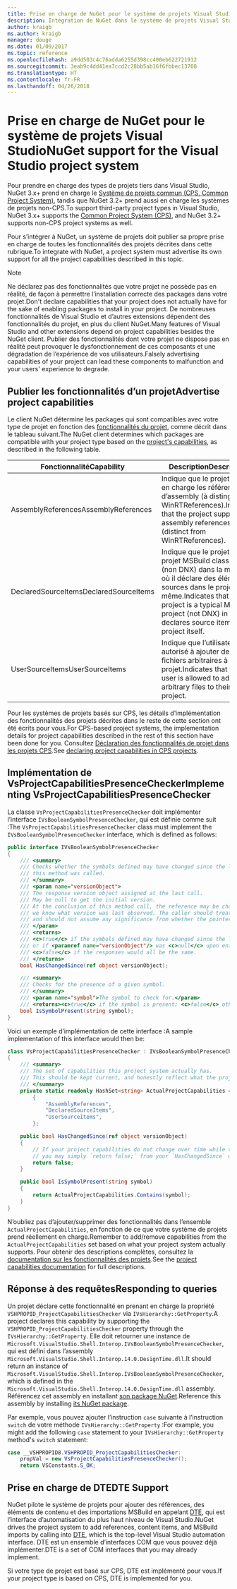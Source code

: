 ```yaml
---
title: Prise en charge de NuGet pour le système de projets Visual Studio
description: Intégration de NuGet dans le système de projets Visual Studio pour les types de projets tiers.
author: kraigb
ms.author: kraigb
manager: douge
ms.date: 01/09/2017
ms.topic: reference
ms.openlocfilehash: a9dd503c4c76adda6255d398cc400eb622721912
ms.sourcegitcommit: 3eab9c4dd41ea7ccd2c28bb5ab16f6fbbec13708
ms.translationtype: HT
ms.contentlocale: fr-FR
ms.lasthandoff: 04/26/2018
---
```

# <a name="nuget-support-for-the-visual-studio-project-system"></a><span data-ttu-id="2a6bb-103">Prise en charge de NuGet pour le système de projets Visual Studio</span><span class="sxs-lookup"><span data-stu-id="2a6bb-103">NuGet support for the Visual Studio project system</span></span>

<span data-ttu-id="2a6bb-104">Pour prendre en charge des types de projets tiers dans Visual Studio, NuGet 3.x+ prend en charge le [Système de projets commun (CPS, Common Project System)](https://github.com/Microsoft/VSProjectSystem/blob/master/doc/overview/intro.md), tandis que NuGet 3.2+ prend aussi en charge les systèmes de projets non-CPS.</span><span class="sxs-lookup"><span data-stu-id="2a6bb-104">To support third-party project types in Visual Studio, NuGet 3.x+ supports the [Common Project System (CPS)](https://github.com/Microsoft/VSProjectSystem/blob/master/doc/overview/intro.md), and NuGet 3.2+ supports non-CPS project systems as well.</span></span>

<span data-ttu-id="2a6bb-105">Pour s’intégrer à NuGet, un système de projets doit publier sa propre prise en charge de toutes les fonctionnalités des projets décrites dans cette rubrique.</span><span class="sxs-lookup"><span data-stu-id="2a6bb-105">To integrate with NuGet, a project system must advertise its own support for all the project capabilities described in this topic.</span></span>

> [!Note]
> <span data-ttu-id="2a6bb-106">Ne déclarez pas des fonctionnalités que votre projet ne possède pas en réalité, de façon à permettre l’installation correcte des packages dans votre projet.</span><span class="sxs-lookup"><span data-stu-id="2a6bb-106">Don't declare capabilities that your project does not actually have for the sake of enabling packages to install in your project.</span></span> <span data-ttu-id="2a6bb-107">De nombreuses fonctionnalités de Visual Studio et d’autres extensions dépendent des fonctionnalités du projet, en plus du client NuGet.</span><span class="sxs-lookup"><span data-stu-id="2a6bb-107">Many features of Visual Studio and other extensions depend on project capabilities besides the NuGet client.</span></span> <span data-ttu-id="2a6bb-108">Publier des fonctionnalités dont votre projet ne dispose pas en réalité peut provoquer le dysfonctionnement de ces composants et une dégradation de l’expérience de vos utilisateurs.</span><span class="sxs-lookup"><span data-stu-id="2a6bb-108">Falsely advertising capabilities of your project can lead these components to malfunction and your users' experience to degrade.</span></span>

## <a name="advertise-project-capabilities"></a><span data-ttu-id="2a6bb-109">Publier les fonctionnalités d’un projet</span><span class="sxs-lookup"><span data-stu-id="2a6bb-109">Advertise project capabilities</span></span>

<span data-ttu-id="2a6bb-110">Le client NuGet détermine les packages qui sont compatibles avec votre type de projet en fonction des [fonctionnalités du projet](https://github.com/Microsoft/VSProjectSystem/blob/master/doc/overview/about_project_capabilities.md), comme décrit dans le tableau suivant.</span><span class="sxs-lookup"><span data-stu-id="2a6bb-110">The NuGet client determines which packages are compatible with your project type based on the [project's capabilities](https://github.com/Microsoft/VSProjectSystem/blob/master/doc/overview/about_project_capabilities.md), as described in the following table.</span></span>

| <span data-ttu-id="2a6bb-111">Fonctionnalité</span><span class="sxs-lookup"><span data-stu-id="2a6bb-111">Capability</span></span> | <span data-ttu-id="2a6bb-112">Description</span><span class="sxs-lookup"><span data-stu-id="2a6bb-112">Description</span></span> |
| --- | --- |
| <span data-ttu-id="2a6bb-113">AssemblyReferences</span><span class="sxs-lookup"><span data-stu-id="2a6bb-113">AssemblyReferences</span></span> | <span data-ttu-id="2a6bb-114">Indique que le projet prend en charge les références d’assembly (à distinguer de WinRTReferences).</span><span class="sxs-lookup"><span data-stu-id="2a6bb-114">Indicates that the project supports assembly references (distinct from WinRTReferences).</span></span> |
| <span data-ttu-id="2a6bb-115">DeclaredSourceItems</span><span class="sxs-lookup"><span data-stu-id="2a6bb-115">DeclaredSourceItems</span></span> | <span data-ttu-id="2a6bb-116">Indique que le projet est un projet MSBuild classique (non DNX) dans la mesure où il déclare des éléments sources dans le projet lui-même.</span><span class="sxs-lookup"><span data-stu-id="2a6bb-116">Indicates that the project is a typical MSBuild project (not DNX) in that it declares source items in the project itself.</span></span> |
| <span data-ttu-id="2a6bb-117">UserSourceItems</span><span class="sxs-lookup"><span data-stu-id="2a6bb-117">UserSourceItems</span></span>|<span data-ttu-id="2a6bb-118">Indique que l’utilisateur est autorisé à ajouter des fichiers arbitraires à son projet.</span><span class="sxs-lookup"><span data-stu-id="2a6bb-118">Indicates that the user is allowed to add arbitrary files to their project.</span></span> |

<span data-ttu-id="2a6bb-119">Pour les systèmes de projets basés sur CPS, les détails d’implémentation des fonctionnalités des projets décrites dans le reste de cette section ont été écrits pour vous.</span><span class="sxs-lookup"><span data-stu-id="2a6bb-119">For CPS-based project systems, the implementation details for project capabilities described in the rest of this section have been done for you.</span></span> <span data-ttu-id="2a6bb-120">Consultez [Déclaration des fonctionnalités de projet dans les projets CPS](https://github.com/Microsoft/VSProjectSystem/blob/master/doc/overview/about_project_capabilities.md#how-to-declare-project-capabilities-in-your-project).</span><span class="sxs-lookup"><span data-stu-id="2a6bb-120">See [declaring project capabilities in CPS projects](https://github.com/Microsoft/VSProjectSystem/blob/master/doc/overview/about_project_capabilities.md#how-to-declare-project-capabilities-in-your-project).</span></span>

## <a name="implementing-vsprojectcapabilitiespresencechecker"></a><span data-ttu-id="2a6bb-121">Implémentation de VsProjectCapabilitiesPresenceChecker</span><span class="sxs-lookup"><span data-stu-id="2a6bb-121">Implementing VsProjectCapabilitiesPresenceChecker</span></span>

<span data-ttu-id="2a6bb-122">La classe `VsProjectCapabilitiesPresenceChecker` doit implémenter l’interface `IVsBooleanSymbolPresenceChecker`, qui est définie comme suit :</span><span class="sxs-lookup"><span data-stu-id="2a6bb-122">The `VsProjectCapabilitiesPresenceChecker` class must implement the `IVsBooleanSymbolPresenceChecker` interface, which is defined as follows:</span></span>

```cs
public interface IVsBooleanSymbolPresenceChecker
{
    /// <summary>
    /// Checks whether the symbols defined may have changed since the last time
    /// this method was called.
    /// </summary>
    /// <param name="versionObject">
    /// The response version object assigned at the last call.
    /// May be null to get the initial version.
    /// At the conclusion of this method call, the reference may be changed so that on a subsequent call
    /// we know what version was last observed. The caller should treat this value as an opaque object,
    /// and should not assume any significance from whether the pointer changed or not.
    /// </param>
    /// <returns>
    /// <c>true</c> if the symbols defined may have changed since the last call to this method
    /// or if <paramref name="versionObject"/> was <c>null</c> upon entering this method.
    /// <c>false</c> if the responses would all be the same.
    /// </returns>
    bool HasChangedSince(ref object versionObject);

    /// <summary>
    /// Checks for the presence of a given symbol.
    /// </summary>
    /// <param name="symbol">The symbol to check for.</param>
    /// <returns><c>true</c> if the symbol is present; <c>false</c> otherwise.</returns>
    bool IsSymbolPresent(string symbol);
}
```

<span data-ttu-id="2a6bb-123">Voici un exemple d’implémentation de cette interface :</span><span class="sxs-lookup"><span data-stu-id="2a6bb-123">A sample implementation of this interface would then be:</span></span>

```cs
class VsProjectCapabilitiesPresenceChecker : IVsBooleanSymbolPresenceChecker
{
    /// <summary>
    /// The set of capabilities this project system actually has.
    /// This should be kept current, and honestly reflect what the project can do.
    /// </summary>
    private static readonly HashSet<string> ActualProjectCapabilities = new HashSet<string>(StringComparer.OrdinalIgnoreCase)
        {
            "AssemblyReferences",
            "DeclaredSourceItems",
            "UserSourceItems",
        };

    public bool HasChangedSince(ref object versionObject)
    {
        // If your project capabilities do not change over time while the project is open,
        // you may simply `return false;` from your `HasChangedSince` method.
        return false;
    }

    public bool IsSymbolPresent(string symbol)
    {
        return ActualProjectCapabilities.Contains(symbol);
    }
}
```

<span data-ttu-id="2a6bb-124">N’oubliez pas d’ajouter/supprimer des fonctionnalités dans l’ensemble `ActualProjectCapabilities`, en fonction de ce que votre système de projets prend réellement en charge.</span><span class="sxs-lookup"><span data-stu-id="2a6bb-124">Remember to add/remove capabilities from the `ActualProjectCapabilities` set based on what your project system actually supports.</span></span> <span data-ttu-id="2a6bb-125">Pour obtenir des descriptions complètes, consultez la [documentation sur les fonctionnalités des projets](https://github.com/Microsoft/VSProjectSystem/blob/master/doc/overview/project_capabilities.md).</span><span class="sxs-lookup"><span data-stu-id="2a6bb-125">See the [project capabilities documentation](https://github.com/Microsoft/VSProjectSystem/blob/master/doc/overview/project_capabilities.md) for full descriptions.</span></span>

## <a name="responding-to-queries"></a><span data-ttu-id="2a6bb-126">Réponse à des requêtes</span><span class="sxs-lookup"><span data-stu-id="2a6bb-126">Responding to queries</span></span>

<span data-ttu-id="2a6bb-127">Un projet déclare cette fonctionnalité en prenant en charge la propriété `VSHPROPID_ProjectCapabilitiesChecker` via `IVsHierarchy::GetProperty`.</span><span class="sxs-lookup"><span data-stu-id="2a6bb-127">A project declares this capability by supporting the  `VSHPROPID_ProjectCapabilitiesChecker` property through the `IVsHierarchy::GetProperty`.</span></span> <span data-ttu-id="2a6bb-128">Elle doit retourner une instance de `Microsoft.VisualStudio.Shell.Interop.IVsBooleanSymbolPresenceChecker`, qui est défini dans l’assembly `Microsoft.VisualStudio.Shell.Interop.14.0.DesignTime.dll`.</span><span class="sxs-lookup"><span data-stu-id="2a6bb-128">It should return an instance of `Microsoft.VisualStudio.Shell.Interop.IVsBooleanSymbolPresenceChecker`, which is defined in the `Microsoft.VisualStudio.Shell.Interop.14.0.DesignTime.dll` assembly.</span></span> <span data-ttu-id="2a6bb-129">Référencez cet assembly en installant [son package NuGet](https://www.nuget.org/packages/Microsoft.VisualStudio.Shell.Interop.14.0.DesignTime).</span><span class="sxs-lookup"><span data-stu-id="2a6bb-129">Reference this assembly by installing [its NuGet package](https://www.nuget.org/packages/Microsoft.VisualStudio.Shell.Interop.14.0.DesignTime).</span></span>

<span data-ttu-id="2a6bb-130">Par exemple, vous pouvez ajouter l’instruction `case` suivante à l’instruction `switch` de votre méthode `IVsHierarchy::GetProperty` :</span><span class="sxs-lookup"><span data-stu-id="2a6bb-130">For example, you might add the following `case` statement to your `IVsHierarchy::GetProperty` method's `switch` statement:</span></span>

```cs
case __VSHPROPID8.VSHPROPID_ProjectCapabilitiesChecker:
    propVal = new VsProjectCapabilitiesPresenceChecker();
    return VSConstants.S_OK;
```

## <a name="dte-support"></a><span data-ttu-id="2a6bb-131">Prise en charge de DTE</span><span class="sxs-lookup"><span data-stu-id="2a6bb-131">DTE Support</span></span>

<span data-ttu-id="2a6bb-132">NuGet pilote le système de projets pour ajouter des références, des éléments de contenu et des importations MSBuild en appelant [DTE](/dotnet/api/envdte.dte?view=visualstudiosdk-2017), qui est l’interface d’automatisation du plus haut niveau de Visual Studio.</span><span class="sxs-lookup"><span data-stu-id="2a6bb-132">NuGet drives the project system to add references, content items, and MSBuild imports by calling into [DTE](/dotnet/api/envdte.dte?view=visualstudiosdk-2017), which is the top-level Visual Studio automation interface.</span></span> <span data-ttu-id="2a6bb-133">DTE est un ensemble d’interfaces COM que vous pouvez déjà implémenter.</span><span class="sxs-lookup"><span data-stu-id="2a6bb-133">DTE is a set of COM interfaces that you may already implement.</span></span>

<span data-ttu-id="2a6bb-134">Si votre type de projet est basé sur CPS, DTE est implémenté pour vous.</span><span class="sxs-lookup"><span data-stu-id="2a6bb-134">If your project type is based on CPS, DTE is implemented for you.</span></span>
